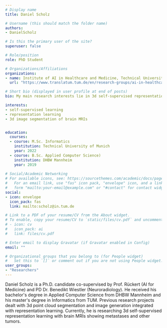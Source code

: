 ```yaml
---
# Display name
title: Daniel Scholz

# Username (this should match the folder name)
authors:
- DanielScholz

# Is this the primary user of the site?
superuser: false

# Role/position
role: PhD Student

# Organizations/Affiliations
organizations:
- name: Institute of AI in Healthcare and Medicine, Technical University of Munich
  url: "https://www.translatum.tum.de/en/research-groups/ai-in-healthcare-and-medicine/"

# Short bio (displayed in user profile at end of posts)
bio: My main research interests lie in 3d self-supervised representation learning with brain MRIs showing metastases and other tumors.

interests:
- self-supervised learning
- representation learning
- 3d image segmentation of brain MRIs


education:
  courses:
  - course: M.Sc. Informatics
    institution: Technical University of Munich
    year: 2022
  - course: B.Sc. Applied Computer Science)
    institution: DHBW Mannheim
    year: 2019
 
# Social/Academic Networking
# For available icons, see: https://sourcethemes.com/academic/docs/page-builder/#icons
#   For an email link, use "fas" icon pack, "envelope" icon, and a link in the
#   form "mailto:your-email@example.com" or "#contact" for contact widget.
social:
- icon: envelope
  icon_pack: fas
  link: mailto:scholz@in.tum.de

# Link to a PDF of your resume/CV from the About widget.
# To enable, copy your resume/CV to `static/files/cv.pdf` and uncomment the lines below.
# - icon: cv
#   icon_pack: ai
#   link: files/cv.pdf

# Enter email to display Gravatar (if Gravatar enabled in Config)
email: ""

# Organizational groups that you belong to (for People widget)
#   Set this to `[]` or comment out if you are not using People widget.
user_groups:
- "Researchers"
---
```


Daniel Scholz is a Ph.D. candidate co-supervised by Prof. Rückert (AI for Medicine) and PD Dr. Benedikt Wiestler (Neuroradiology). He received his bachelor's degree in Applied Computer Science from DHBW Mannheim and his master's degree in Informatics from TUM. Previous research projects dealt with 3d point cloud segmentation and image generation integrated with representation learning. Currently, he is researching 3d self-supervised representation learning with brain MRIs showing metastases and other tumors.



